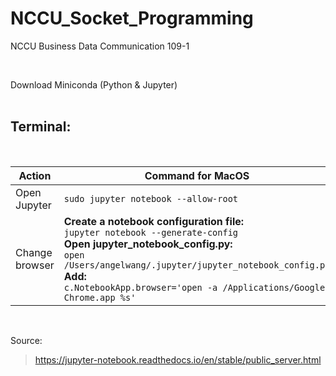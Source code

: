 # NCCU_Socket_Programming
NCCU Business Data Communication 109-1

<br/>

Download Miniconda (Python & Jupyter)
<br/>
<br/>
## Terminal:

<br/>

| Action | Command for MacOS |
| --- | --- |
| Open Jupyter | ```sudo jupyter notebook --allow-root ```|
| Change browser | **Create a notebook configuration file:**<br/>```jupyter notebook --generate-config``` <br/> **Open jupyter_notebook_config.py:**<br/>```open /Users/angelwang/.jupyter/jupyter_notebook_config.py``` <br/> **Add:**<br/>```c.NotebookApp.browser='open -a /Applications/Google\ Chrome.app %s'```|

<br/>

Source:
>https://jupyter-notebook.readthedocs.io/en/stable/public_server.html
